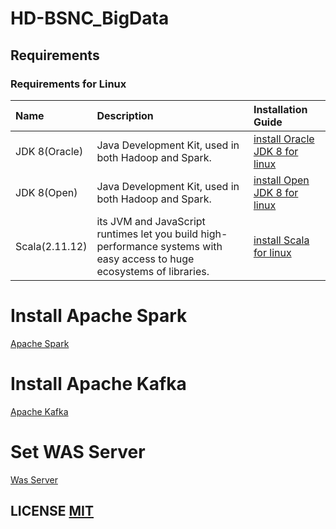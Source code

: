 # HD-BSNC_BigData

## Requirements

### Requirements for Linux

| Name | Description | Installation Guide |
| :-- | :-- | :-- |
| JDK 8(Oracle) | Java Development Kit, used in both Hadoop and Spark. | [install Oracle JDK 8 for linux](https://docs.oracle.com/javase/8/docs/technotes/guides/install/linux_jdk.html) |
| JDK 8(Open) | Java Development Kit, used in both Hadoop and Spark. | [install Open JDK 8 for linux](https://openjdk.java.net/install/index.html) |
| Scala(2.11.12) | its JVM and JavaScript runtimes let you build high-performance systems with easy access to huge ecosystems of libraries. | [install Scala for linux](https://github.com/scala/scala/releases/tag/v2.11.12) |


# Install Apache Spark
[Apache Spark](https://github.com/bsnc-conlab/bigdata/blob/master/README_Spark.md)


# Install Apache Kafka
[Apache Kafka](https://github.com/bsnc-conlab/bigdata/blob/master/README_Kafka.md)

# Set WAS Server
[Was Server](https://github.com/bsnc-conlab/bigdata/blob/master/README_Was.md)

## LICENSE [MIT](LICENSE)